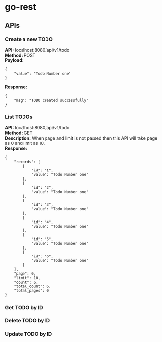 # go-rest

## APIs

### Create a new TODO

**API:** localhost:8080/api/v1/todo<br/>
**Method:** POST<br/>
**Payload**:
```
{
    "value": "Todo Number one"
}
```

**Response:**
```
{
    "msg": "TODO created successfully"
}
```

### List TODOs
**API:** localhost:8080/api/v1/todo<br/>
**Method:** GET<br/>
**Description:** When page and limit is not passed then this API will take page as 0 and limit as 10.<br/>
**Response:**
```
{
    "records": [
        {
            "id": "1",
            "value": "Todo Number one"
        },
        {
            "id": "2",
            "value": "Todo Number one"
        },
        {
            "id": "3",
            "value": "Todo Number one"
        },
        {
            "id": "4",
            "value": "Todo Number one"
        },
        {
            "id": "5",
            "value": "Todo Number one"
        },
        {
            "id": "6",
            "value": "Todo Number one"
        }
    ],
    "page": 0,
    "limit": 10,
    "count": 6,
    "total_count": 6,
    "total_pages": 0
}
```


### Get TODO by ID

### Delete TODO by ID

### Update TODO by ID
